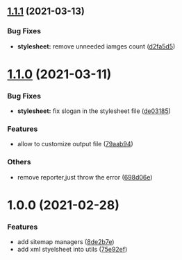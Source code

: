 ## [1.1.1](https://github.com/CBW2007/sitemap-manager/compare/v1.1.0...v1.1.1) (2021-03-13)


### Bug Fixes

* **stylesheet:** remove unneeded iamges count ([d2fa5d5](https://github.com/CBW2007/sitemap-manager/commit/d2fa5d59ca6e218dfb7486234ea4da85ac9ef0a0))



# [1.1.0](https://github.com/CBW2007/sitemap-manager/compare/v1.0.0...v1.1.0) (2021-03-11)


### Bug Fixes

* **stylesheet:** fix slogan in the stylesheet file ([de03185](https://github.com/CBW2007/sitemap-manager/commit/de03185339ace1d018ecc1e910a452d3808e9b8f))


### Features

* allow to customize output file ([79aab94](https://github.com/CBW2007/sitemap-manager/commit/79aab94819582f9ca1a914e9b162e13e126c8355))


### Others

* remove reporter,just throw the error ([698d06e](https://github.com/CBW2007/sitemap-manager/commit/698d06e44708f822a839c4d11fcccdd7e68522c7))


# 1.0.0 (2021-02-28)

### Features

* add sitemap managers ([8de2b7e](https://github.com/CBW2007/sitemap-manager/commit/8de2b7ea0db060a2b01c614e48f79e55b7fb015b))
* add xml styelsheet into utils ([75e92ef](https://github.com/CBW2007/sitemap-manager/commit/75e92ef81bc9b245e24ddc5f4f1b030981fdf56a))